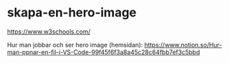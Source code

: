# skapa-en-hero-image
https://www.w3schools.com/

Hur man jobbar och ser hero image (hemsidan): 
https://www.notion.so/Hur-man-ppnar-en-fil-i-VS-Code-99f45f6f3a8a45c28c64fbb7ef3c5bbd